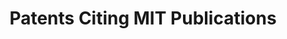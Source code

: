 ---
description: 'This collection encompasses patents that cite the scholarly works of
  Massachusetts Institute of Technology. '
title: Patents Citing MIT Publications
url: https://www.lens.org/lens/search/patent/list?collectionId=22790&p=0&n=10
uuid: 6476ac03-71ee-4480-b2aa-e25871179689
---